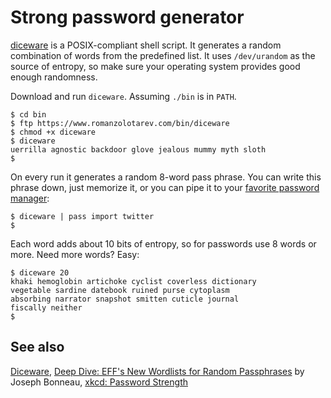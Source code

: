 # Strong password generator

[diceware](/bin/diceware) is a POSIX-compliant shell script. It generates
a random combination of words from the predefined list. It uses
`/dev/urandom` as the source of entropy, so make sure your operating
system provides good enough randomness.


Download and run `diceware`. Assuming `./bin` is in `PATH`.

    $ cd bin
    $ ftp https://www.romanzolotarev.com/bin/diceware
    $ chmod +x diceware
    $ diceware
    uerrilla agnostic backdoor glove jealous mummy myth sloth
    $

On every run it generates a random 8-word pass phrase. You can write this
phrase down, just memorize it, or you can pipe it to your [favorite
password manager](/pass.html):

    $ diceware | pass import twitter
    $

Each word adds about 10 bits of entropy, so for passwords use 8 words or
more. Need more words? Easy:

    $ diceware 20
    khaki hemoglobin artichoke cyclist coverless dictionary
    vegetable sardine datebook ruined purse cytoplasm
    absorbing narrator snapshot smitten cuticle journal
    fiscally neither
    $

## See also

[Diceware](https://en.m.wikipedia.org/wiki/Diceware),
[Deep Dive: EFF's New Wordlists for Random Passphrases](https://www.eff.org/deeplinks/2016/07/new-wordlists-random-passphrases) by Joseph Bonneau,
[xkcd: Password Strength](https://m.xkcd.com/936/)

